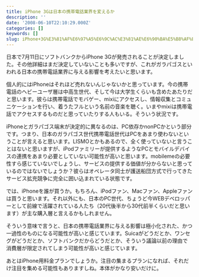 ```yaml
---
title: iPhone 3Gは日本の携帯電話業界を変えるか
description: ''
date: '2008-06-10T22:10:29.000Z'
categories: []
keywords: []
slug: iPhone+3G%E3%81%AF%E6%97%A5%E6%9C%AC%E3%81%AE%E6%90%BA%E5%B8%AF%E9%9B%BB%E8%A9%B1%E6%A5%AD%E7%95%8C%E3%82%92%E5%A4%89%E3%81%88%E3%82%8B%E3%81%8B
---
```

日本で7月11日にソフトバンクからiPhone 3Gが発売されることが決定しました。その他詳細はまだ決定していないことも多いですが、これがガラパゴスといわれる日本の携帯電話業界に与える影響を考えたいと思います。

個人的にはiPhoneはそれほど売れないんじゃないかと思っています。今の携帯電話のヘビーユーザ層は中高生世代、そして今は大学生くらいも含めたあたりだと思います。彼らは携帯電話でモバゲー、mixiにアクセスし、情報収集とコミュニケーションを行い、着うたフルという名前の音楽を聴く。いまやmixiは携帯電話でアクセスするものだと思っていたりする人もいる。そういう状況です。

iPhoneとガラパゴス端末が決定的に異なるのは、PC依存かnonPCかという部分です。つまり、日本のガラパゴス世代携帯電話世代はPCをあまり使わないということが言えると思います。LISMOとかもあるので、全く使っていないと言うことはないと思いますが、iPodファミリーが提供するようなPCとモバイルデバイスの連携をあまり必要としていない可能性が高いと思います。mobilemeの必要性すら感じていないでしょうし、サービスの提供する価値が分からないと思っているのではないでしょうか？彼らはオペレータ同士が護送船団方式で行ってきたサービス拡充競争に完全に囲い込まれている状態です。

では、iPhoneを誰が買うか。もちろん、iPodファン、Macファン、Appleファンは買うと思います。それ以外にも、日本のPC世代、ちょうど今WEBデベロッパーとして前線で活躍されている人たち（20代後半から30代前半くらいだと思います）が主な購入層と言えるかもしれません。

そういう意味で言うと、日本の携帯電話業界に与える影響は極小化された、かつ一過性のものになる可能性が高いと感じています。Suicaがどうだとか、ワンセグがどうだとか、ソフトバンクだからどうだとか、そういう議論以前の理由で消費層が限定されてしまう可能性が高いと感じています。

あとはiPhone用料金プランでしょうか。注目の集まるプランになれば、それだけ注目を集める可能性もありますしね。本体がかなり安いだけに。